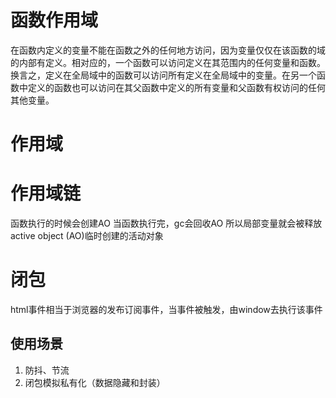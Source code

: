 # 函数作用域
在函数内定义的变量不能在函数之外的任何地方访问，因为变量仅仅在该函数的域的内部有定义。相对应的，一个函数可以访问定义在其范围内的任何变量和函数。换言之，定义在全局域中的函数可以访问所有定义在全局域中的变量。在另一个函数中定义的函数也可以访问在其父函数中定义的所有变量和父函数有权访问的任何其他变量。


# 作用域

# 作用域链

函数执行的时候会创建AO
当函数执行完，gc会回收AO 所以局部变量就会被释放
active object (AO)临时创建的活动对象

# 闭包

html事件相当于浏览器的发布订阅事件，当事件被触发，由window去执行该事件

## 使用场景
1. 防抖、节流
2. 闭包模拟私有化（数据隐藏和封装）
